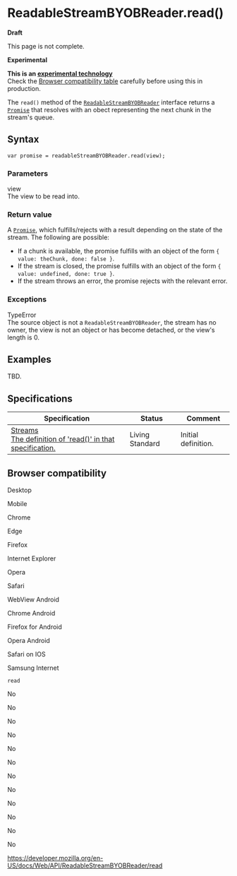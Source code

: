 ReadableStreamBYOBReader.read()
===============================

**Draft**

This page is not complete.

**Experimental**

**This is an [experimental technology](https://developer.mozilla.org/en-US/docs/MDN/Guidelines/Conventions_definitions#experimental)**  
Check the [Browser compatibility table](#browser_compatibility) carefully before using this in production.

The `read()` method of the [`ReadableStreamBYOBReader`](../readablestreambyobreader) interface returns a [`Promise`](https://developer.mozilla.org/en-US/docs/Web/JavaScript/Reference/Global_Objects/Promise) that resolves with an obect representing the next chunk in the stream's queue.

Syntax
------

    var promise = readableStreamBYOBReader.read(view);

### Parameters

view  
The view to be read into.

### Return value

A [`Promise`](https://developer.mozilla.org/en-US/docs/Web/JavaScript/Reference/Global_Objects/Promise), which fulfills/rejects with a result depending on the state of the stream. The following are possible:

-   If a chunk is available, the promise fulfills with an object of the form `{ value: theChunk, done: false }`.
-   If the stream is closed, the promise fulfills with an object of the form `{ value: undefined, done: true }`.
-   If the stream throws an error, the promise rejects with the relevant error.

### Exceptions

TypeError  
The source object is not a `ReadableStreamBYOBReader`, the stream has no owner, the view is not an object or has become detached, or the view's length is 0.

Examples
--------

TBD.

Specifications
--------------

<table><thead><tr class="header"><th>Specification</th><th>Status</th><th>Comment</th></tr></thead><tbody><tr class="odd"><td><a href="https://streams.spec.whatwg.org/#byob-reader-read">Streams<br />
<span class="small">The definition of 'read()' in that specification.</span></a></td><td><span class="spec-living">Living Standard</span></td><td>Initial definition.</td></tr></tbody></table>

Browser compatibility
---------------------

Desktop

Mobile

Chrome

Edge

Firefox

Internet Explorer

Opera

Safari

WebView Android

Chrome Android

Firefox for Android

Opera Android

Safari on IOS

Samsung Internet

`read`

No

No

No

No

No

No

No

No

No

No

No

No

<a href="https://developer.mozilla.org/en-US/docs/Web/API/ReadableStreamBYOBReader/read" class="_attribution-link">https://developer.mozilla.org/en-US/docs/Web/API/ReadableStreamBYOBReader/read</a>
